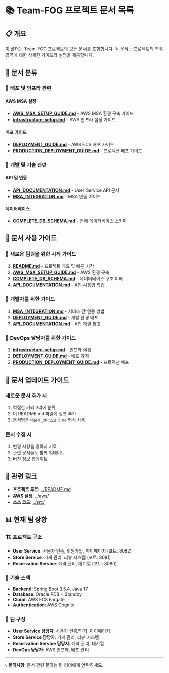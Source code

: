 # 📚 Team-FOG 프로젝트 문서 목록

## 📋 개요

이 폴더는 Team-FOG 프로젝트의 모든 문서를 포함합니다. 각 문서는 프로젝트의 특정 영역에 대한 상세한 가이드와 설명을 제공합니다.

## 📁 문서 분류

### 🚀 **배포 및 인프라 관련**

#### AWS MSA 설정
- **[AWS_MSA_SETUP_GUIDE.md](./AWS_MSA_SETUP_GUIDE.md)** - AWS MSA 환경 구축 가이드
- **[infrastructure-setup.md](./infrastructure-setup.md)** - AWS 인프라 설정 가이드

#### 배포 가이드
- **[DEPLOYMENT_GUIDE.md](./DEPLOYMENT_GUIDE.md)** - AWS ECS 배포 가이드
- **[PRODUCTION_DEPLOYMENT_GUIDE.md](./PRODUCTION_DEPLOYMENT_GUIDE.md)** - 프로덕션 배포 가이드

### 🔧 **개발 및 기술 관련**

#### API 및 연동
- **[API_DOCUMENTATION.md](./API_DOCUMENTATION.md)** - User Service API 문서
- **[MSA_INTEGRATION.md](./MSA_INTEGRATION.md)** - MSA 연동 가이드

#### 데이터베이스
- **[COMPLETE_DB_SCHEMA.md](./COMPLETE_DB_SCHEMA.md)** - 전체 데이터베이스 스키마

## 📖 문서 사용 가이드

### 🚀 **새로운 팀원을 위한 시작 가이드**

1. **[README.md](../README.md)** - 프로젝트 개요 및 빠른 시작
2. **[AWS_MSA_SETUP_GUIDE.md](./AWS_MSA_SETUP_GUIDE.md)** - AWS 환경 구축
3. **[COMPLETE_DB_SCHEMA.md](./COMPLETE_DB_SCHEMA.md)** - 데이터베이스 구조 이해
4. **[API_DOCUMENTATION.md](./API_DOCUMENTATION.md)** - API 사용법 학습

### 🔧 **개발자를 위한 가이드**

1. **[MSA_INTEGRATION.md](./MSA_INTEGRATION.md)** - 서비스 간 연동 방법
2. **[DEPLOYMENT_GUIDE.md](./DEPLOYMENT_GUIDE.md)** - 개발 환경 배포
3. **[API_DOCUMENTATION.md](./API_DOCUMENTATION.md)** - API 개발 참고

### 🚀 **DevOps 담당자를 위한 가이드**

1. **[infrastructure-setup.md](./infrastructure-setup.md)** - 인프라 설정
2. **[DEPLOYMENT_GUIDE.md](./DEPLOYMENT_GUIDE.md)** - 배포 과정
3. **[PRODUCTION_DEPLOYMENT_GUIDE.md](./PRODUCTION_DEPLOYMENT_GUIDE.md)** - 프로덕션 배포

## 📝 **문서 업데이트 가이드**

### 새로운 문서 추가 시
1. 적절한 카테고리에 분류
2. 이 README.md 파일에 링크 추가
3. 문서명은 `대문자_언더스코어.md` 형식 사용

### 문서 수정 시
1. 변경 사항을 명확히 기록
2. 관련 문서들도 함께 업데이트
3. 버전 정보 업데이트

## 🔗 **관련 링크**

- **프로젝트 루트**: [../README.md](../README.md)
- **AWS 설정**: [../aws/](../aws/)
- **소스 코드**: [../src/](../src/)

## 📊 **현재 팀 상황**

### 🏗️ **프로젝트 구조**
- **User Service**: 사용자 인증, 회원가입, 마이페이지 (포트: 8082)
- **Store Service**: 가게 관리, 리뷰 시스템 (포트: 8081)
- **Reservation Service**: 예약 관리, 대기열 (포트: 8080)

### 🔧 **기술 스택**
- **Backend**: Spring Boot 3.5.4, Java 17
- **Database**: Oracle PDB + Standby
- **Cloud**: AWS ECS Fargate
- **Authentication**: AWS Cognito

### 👥 **팀 구성**
- **User Service 담당자**: 사용자 인증/인가, 마이페이지
- **Store Service 담당자**: 가게 관리, 리뷰 시스템
- **Reservation Service 담당자**: 예약 관리, 대기열
- **DevOps 담당자**: AWS 인프라, 배포 관리

---

📞 **문의사항**: 문서 관련 문의는 팀 리더에게 연락하세요.
